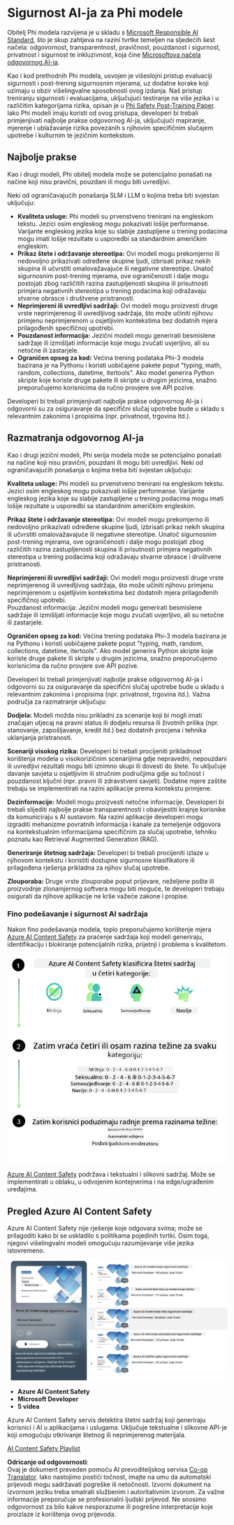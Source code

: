 <!--
CO_OP_TRANSLATOR_METADATA:
{
  "original_hash": "c8273672cc57df2be675407a1383aaf0",
  "translation_date": "2025-05-09T06:27:49+00:00",
  "source_file": "md/01.Introduction/01/01.AISafety.md",
  "language_code": "hr"
}
-->
# Sigurnost AI-ja za Phi modele  
Obitelj Phi modela razvijena je u skladu s [Microsoft Responsible AI Standard](https://query.prod.cms.rt.microsoft.com/cms/api/am/binary/RE5cmFl), što je skup zahtjeva na razini tvrtke temeljen na sljedećih šest načela: odgovornost, transparentnost, pravičnost, pouzdanost i sigurnost, privatnost i sigurnost te inkluzivnost, koja čine [Microsoftova načela odgovornog AI-ja](https://www.microsoft.com/ai/responsible-ai).  

Kao i kod prethodnih Phi modela, usvojen je višeslojni pristup evaluaciji sigurnosti i post-trening sigurnosnim mjerama, uz dodatne korake koji uzimaju u obzir višelingvalne sposobnosti ovog izdanja. Naš pristup treniranju sigurnosti i evaluacijama, uključujući testiranje na više jezika i u različitim kategorijama rizika, opisan je u [Phi Safety Post-Training Paper](https://arxiv.org/abs/2407.13833). Iako Phi modeli imaju koristi od ovog pristupa, developeri bi trebali primjenjivati najbolje prakse odgovornog AI-ja, uključujući mapiranje, mjerenje i ublažavanje rizika povezanih s njihovim specifičnim slučajem upotrebe i kulturnim te jezičnim kontekstom.  

## Najbolje prakse  

Kao i drugi modeli, Phi obitelj modela može se potencijalno ponašati na načine koji nisu pravični, pouzdani ili mogu biti uvredljivi.  

Neki od ograničavajućih ponašanja SLM i LLM o kojima treba biti svjestan uključuju:  

- **Kvaliteta usluge:** Phi modeli su prvenstveno trenirani na engleskom tekstu. Jezici osim engleskog mogu pokazivati lošije performanse. Varijante engleskog jezika koje su slabije zastupljene u trening podacima mogu imati lošije rezultate u usporedbi sa standardnim američkim engleskim.  
- **Prikaz štete i održavanje stereotipa:** Ovi modeli mogu prekomjerno ili nedovoljno prikazivati određene skupine ljudi, izbrisati prikaz nekih skupina ili učvrstiti omalovažavajuće ili negativne stereotipe. Unatoč sigurnosnim post-trening mjerama, ove ograničenosti i dalje mogu postojati zbog različitih razina zastupljenosti skupina ili prisutnosti primjera negativnih stereotipa u trening podacima koji odražavaju stvarne obrasce i društvene pristranosti.  
- **Neprimjereni ili uvredljivi sadržaji:** Ovi modeli mogu proizvesti druge vrste neprimjerenog ili uvredljivog sadržaja, što može učiniti njihovu primjenu neprimjerenom u osjetljivim kontekstima bez dodatnih mjera prilagođenih specifičnoj upotrebi.  
- **Pouzdanost informacija:** Jezični modeli mogu generirati besmislene sadržaje ili izmišljati informacije koje mogu zvučati uvjerljivo, ali su netočne ili zastarjele.  
- **Ograničen opseg za kod:** Većina trening podataka Phi-3 modela bazirana je na Pythonu i koristi uobičajene pakete poput "typing, math, random, collections, datetime, itertools". Ako model generira Python skripte koje koriste druge pakete ili skripte u drugim jezicima, snažno preporučujemo korisnicima da ručno provjere sve API pozive.  

Developeri bi trebali primjenjivati najbolje prakse odgovornog AI-ja i odgovorni su za osiguravanje da specifični slučaj upotrebe bude u skladu s relevantnim zakonima i propisima (npr. privatnost, trgovina itd.).  

## Razmatranja odgovornog AI-ja  

Kao i drugi jezični modeli, Phi serija modela može se potencijalno ponašati na načine koji nisu pravični, pouzdani ili mogu biti uvredljivi. Neki od ograničavajućih ponašanja o kojima treba biti svjestan uključuju:  

**Kvaliteta usluge:** Phi modeli su prvenstveno trenirani na engleskom tekstu. Jezici osim engleskog mogu pokazivati lošije performanse. Varijante engleskog jezika koje su slabije zastupljene u trening podacima mogu imati lošije rezultate u usporedbi sa standardnim američkim engleskim.  

**Prikaz štete i održavanje stereotipa:** Ovi modeli mogu prekomjerno ili nedovoljno prikazivati određene skupine ljudi, izbrisati prikaz nekih skupina ili učvrstiti omalovažavajuće ili negativne stereotipe. Unatoč sigurnosnim post-trening mjerama, ove ograničenosti i dalje mogu postojati zbog različitih razina zastupljenosti skupina ili prisutnosti primjera negativnih stereotipa u trening podacima koji odražavaju stvarne obrasce i društvene pristranosti.  

**Neprimjereni ili uvredljivi sadržaji:** Ovi modeli mogu proizvesti druge vrste neprimjerenog ili uvredljivog sadržaja, što može učiniti njihovu primjenu neprimjerenom u osjetljivim kontekstima bez dodatnih mjera prilagođenih specifičnoj upotrebi.  
Pouzdanost informacija: Jezični modeli mogu generirati besmislene sadržaje ili izmišljati informacije koje mogu zvučati uvjerljivo, ali su netočne ili zastarjele.  

**Ograničen opseg za kod:** Većina trening podataka Phi-3 modela bazirana je na Pythonu i koristi uobičajene pakete poput "typing, math, random, collections, datetime, itertools". Ako model generira Python skripte koje koriste druge pakete ili skripte u drugim jezicima, snažno preporučujemo korisnicima da ručno provjere sve API pozive.  

Developeri bi trebali primjenjivati najbolje prakse odgovornog AI-ja i odgovorni su za osiguravanje da specifični slučaj upotrebe bude u skladu s relevantnim zakonima i propisima (npr. privatnost, trgovina itd.). Važna područja za razmatranje uključuju:  

**Dodjela:** Modeli možda nisu prikladni za scenarije koji bi mogli imati značajan utjecaj na pravni status ili dodjelu resursa ili životnih prilika (npr. stanovanje, zapošljavanje, kredit itd.) bez dodatnih procjena i tehnika uklanjanja pristranosti.  

**Scenariji visokog rizika:** Developeri bi trebali procijeniti prikladnost korištenja modela u visokorizičnim scenarijima gdje nepravedni, nepouzdani ili uvredljivi rezultati mogu biti iznimno skupi ili dovesti do štete. To uključuje davanje savjeta u osjetljivim ili stručnim područjima gdje su točnost i pouzdanost ključni (npr. pravni ili zdravstveni savjeti). Dodatne mjere zaštite trebaju se implementirati na razini aplikacije prema kontekstu primjene.  

**Dezinformacije:** Modeli mogu proizvesti netočne informacije. Developeri bi trebali slijediti najbolje prakse transparentnosti i obavijestiti krajnje korisnike da komuniciraju s AI sustavom. Na razini aplikacije developeri mogu izgraditi mehanizme povratnih informacija i kanale za temeljenje odgovora na kontekstualnim informacijama specifičnim za slučaj upotrebe, tehniku poznatu kao Retrieval Augmented Generation (RAG).  

**Generiranje štetnog sadržaja:** Developeri bi trebali procijeniti izlaze u njihovom kontekstu i koristiti dostupne sigurnosne klasifikatore ili prilagođena rješenja prikladna za njihov slučaj upotrebe.  

**Zlouporaba:** Druge vrste zlouporabe poput prijevare, neželjene pošte ili proizvodnje zlonamjernog softvera mogu biti moguće, te developeri trebaju osigurati da njihove aplikacije ne krše važeće zakone i propise.  

### Fino podešavanje i sigurnost AI sadržaja  

Nakon fino podešavanja modela, toplo preporučujemo korištenje mjera [Azure AI Content Safety](https://learn.microsoft.com/azure/ai-services/content-safety/overview) za praćenje sadržaja koji modeli generiraju, identifikaciju i blokiranje potencijalnih rizika, prijetnji i problema s kvalitetom.  

![Phi3AISafety](../../../../../translated_images/01.phi3aisafety.b950fac78d0cda701abf8181b3cfdabf328f70d0d5c096d5ebf842a2db62615f.hr.png)  

[Azure AI Content Safety](https://learn.microsoft.com/azure/ai-services/content-safety/overview) podržava i tekstualni i slikovni sadržaj. Može se implementirati u oblaku, u odvojenim kontejnerima i na edge/ugrađenim uređajima.  

## Pregled Azure AI Content Safety  

Azure AI Content Safety nije rješenje koje odgovara svima; može se prilagoditi kako bi se uskladilo s politikama pojedinih tvrtki. Osim toga, njegovi višelingvalni modeli omogućuju razumijevanje više jezika istovremeno.  

![AIContentSafety](../../../../../translated_images/01.AIcontentsafety.da9a83e9538e688418877be04138e05621b0ab1222565ac2761e28677a59fdb4.hr.png)  

- **Azure AI Content Safety**  
- **Microsoft Developer**  
- **5 videa**  

Azure AI Content Safety servis detektira štetni sadržaj koji generiraju korisnici i AI u aplikacijama i uslugama. Uključuje tekstualne i slikovne API-je koji omogućuju otkrivanje štetnog ili neprimjerenog materijala.  

[AI Content Safety Playlist](https://www.youtube.com/playlist?list=PLlrxD0HtieHjaQ9bJjyp1T7FeCbmVcPkQ)

**Odricanje od odgovornosti**:  
Ovaj je dokument preveden pomoću AI prevoditeljskog servisa [Co-op Translator](https://github.com/Azure/co-op-translator). Iako nastojimo postići točnost, imajte na umu da automatski prijevodi mogu sadržavati pogreške ili netočnosti. Izvorni dokument na izvornom jeziku treba smatrati službenim i autoritativnim izvorom. Za važne informacije preporučuje se profesionalni ljudski prijevod. Ne snosimo odgovornost za bilo kakve nesporazume ili pogrešne interpretacije koje proizlaze iz korištenja ovog prijevoda.